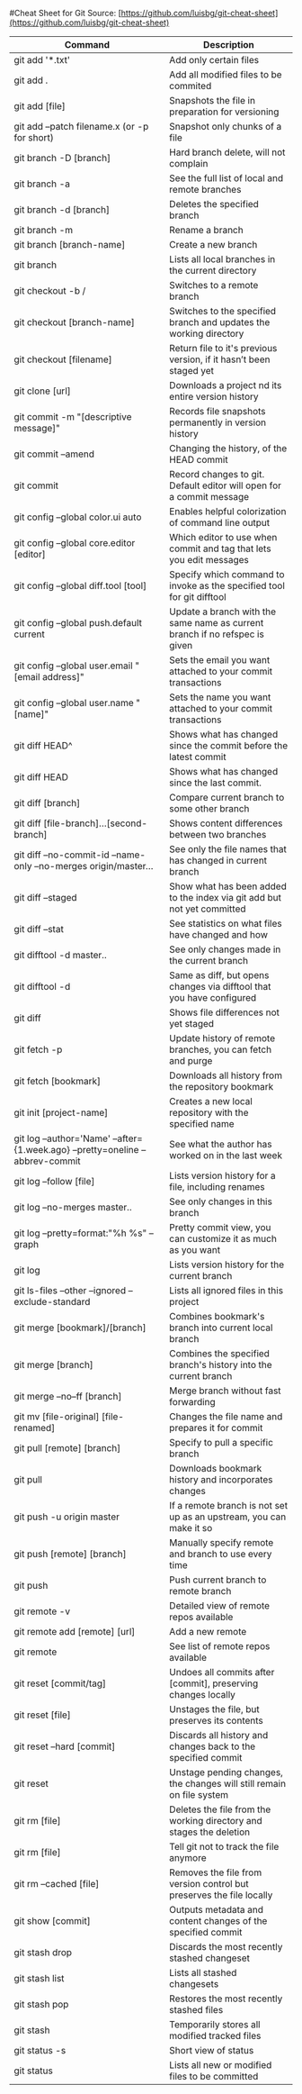 #Cheat Sheet for Git
Source: [https://github.com/luisbg/git-cheat-sheet](https://github.com/luisbg/git-cheat-sheet)

Command | Description
-- | --
git add '*.txt' | Add only certain files
git add . | Add all modified files to be commited
git add [file] | Snapshots the file in preparation for versioning
git add –patch filename.x (or -p for short) | Snapshot only chunks of a file
git branch -D [branch] | Hard branch delete, will not complain
git branch -a | See the full list of local and remote branches
git branch -d [branch] | Deletes the specified branch
git branch -m <oldname> <newname> | Rename a branch
git branch [branch-name] | Create a new branch
git branch | Lists all local branches in the current directory
git checkout -b <name> <remote>/<branch> | Switches to a remote branch
git checkout [branch-name] | Switches to the specified branch and updates the working directory
git checkout [filename] | Return file to it's previous version, if it hasn’t been staged yet
git clone [url] | Downloads a project nd its entire version history
git commit -m "[descriptive message]" | Records file snapshots permanently in version history
git commit –amend | Changing the history, of the HEAD commit
git commit | Record changes to git. Default editor will open for a commit message
git config –global color.ui auto | Enables helpful colorization of command line output
git config –global core.editor [editor] | Which editor to use when commit and tag that lets you edit messages
git config –global diff.tool [tool] | Specify which command to invoke as the specified tool for git difftool
git config –global push.default current | Update a branch with the same name as current branch if no refspec is given
git config –global user.email "[email address]" | Sets the email you want attached to your commit transactions
git config –global user.name "[name]" | Sets the name you want attached to your commit transactions
git diff HEAD^ | Shows what has changed since the commit before the latest commit
git diff HEAD | Shows what has changed since the last commit.
git diff [branch] | Compare current branch to some other branch
git diff [file-branch]…[second-branch] | Shows content differences between two branches
git diff –no-commit-id –name-only –no-merges origin/master… | See only the file names that has changed in current branch
git diff –staged | Show what has been added to the index via git add but not yet committed
git diff –stat | See statistics on what files have changed and how
git difftool -d master.. | See only changes made in the current branch
git difftool -d | Same as diff, but opens changes via difftool that you have configured
git diff | Shows file differences not yet staged
git fetch -p | Update history of remote branches, you can fetch and purge
git fetch [bookmark] | Downloads all history from the repository bookmark
git init [project-name] | Creates a new local repository with the specified name
git log –author='Name' –after={1.week.ago} –pretty=oneline –abbrev-commit | See what the author has worked on in the last week
git log –follow [file] | Lists version history for a file, including renames
git log –no-merges master.. | See only changes in this branch
git log –pretty=format:"%h %s" –graph | Pretty commit view, you can customize it as much as you want
git log | Lists version history for the current branch
git ls-files –other –ignored –exclude-standard | Lists all ignored files in this project
git merge [bookmark]/[branch] | Combines bookmark's branch into current local branch
git merge [branch] | Combines the specified branch's history into the current branch
git merge –no–ff [branch] | Merge branch without fast forwarding
git mv [file-original] [file-renamed] | Changes the file name and prepares it for commit
git pull [remote] [branch] | Specify to pull a specific branch
git pull | Downloads bookmark history and incorporates changes
git push -u origin master | If a remote branch is not set up as an upstream, you can make it so
git push [remote] [branch] | Manually specify remote and branch to use every time
git push | Push current branch to remote branch
git remote -v | Detailed view of remote repos available
git remote add [remote] [url] | Add a new remote
git remote | See list of remote repos available
git reset [commit/tag] | Undoes all commits after [commit], preserving changes locally
git reset [file] | Unstages the file, but preserves its contents
git reset –hard [commit] | Discards all history and changes back to the specified commit
git reset | Unstage pending changes, the changes will still remain on file system
git rm [file] | Deletes the file from the working directory and stages the deletion
git rm [file] | Tell git not to track the file anymore
git rm –cached [file] | Removes the file from version control but preserves the file locally
git show [commit] | Outputs metadata and content changes of the specified commit
git stash drop | Discards the most recently stashed changeset
git stash list | Lists all stashed changesets
git stash pop | Restores the most recently stashed files
git stash | Temporarily stores all modified tracked files
git status -s | Short view of status
git status | Lists all new or modified files to be committed

